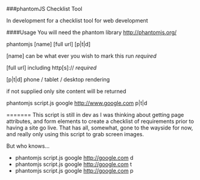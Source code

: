 ###phantomJS Checklist Tool

In development for a checklist tool for web development


####Usage
You will need the phantom library
http://phantomjs.org/


phantomjs [name] [full url] [p|t|d]


[name] can be what ever you wish to mark this run *required*


[full url] including http[s]:// *required*


[p|t|d] phone / tablet / desktop rendering

if not supplied only site content will be returned


phantomjs script.js google http://www.google.com p|t|d

=======
This script is still in dev as I was thinking about getting page attributes, and form elements to create a checklist of requirements prior to having a site go live. That has all, somewhat, gone to the wayside for now, and really only using this script to grab screen images.

But who knows...


 - phantomjs script.js google http://google.com d
 - phantomjs script.js google http://google.com t
 - phantomjs script.js google http://google.com p

